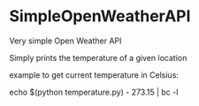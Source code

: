 # SimpleOpenWeatherAPI
Very simple Open Weather API

Simply prints the temperature of a given location

example to get current temperature in Celsius:

echo $(python temperature.py) - 273.15 | bc -l
